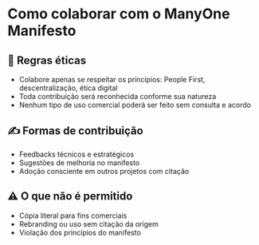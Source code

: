 # Como colaborar com o ManyOne Manifesto

## 🙌 Regras éticas

- Colabore apenas se respeitar os princípios: People First, descentralização, ética digital
- Toda contribuição será reconhecida conforme sua natureza
- Nenhum tipo de uso comercial poderá ser feito sem consulta e acordo

## ✍️ Formas de contribuição

- Feedbacks técnicos e estratégicos
- Sugestões de melhoria no manifesto
- Adoção consciente em outros projetos com citação

## ⚠️ O que não é permitido

- Cópia literal para fins comerciais
- Rebranding ou uso sem citação da origem
- Violação dos princípios do manifesto
